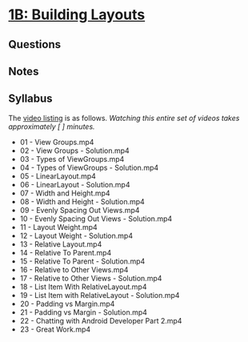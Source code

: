 # [1B: Building Layouts](https://www.udacity.com/course/viewer#!/c-ud837/l-4330701752)

## Questions

## Notes

## Syllabus
The [video listing](https://www.udacity.com/course/progress#!/c-ud837) is as follows. _Watching this entire set of videos takes approximately [ ] minutes._

* 01 - View Groups.mp4
* 02 - View Groups - Solution.mp4
* 03 - Types of ViewGroups.mp4
* 04 - Types of ViewGroups - Solution.mp4
* 05 - LinearLayout.mp4
* 06 - LinearLayout - Solution.mp4
* 07 - Width and Height.mp4
* 08 - Width and Height - Solution.mp4
* 09 - Evenly Spacing Out Views.mp4
* 10 - Evenly Spacing Out Views - Solution.mp4
* 11 - Layout Weight.mp4
* 12 - Layout Weight - Solution.mp4
* 13 - Relative Layout.mp4
* 14 - Relative To Parent.mp4
* 15 - Relative To Parent - Solution.mp4
* 16 - Relative to Other Views.mp4
* 17 - Relative to Other Views - Solution.mp4
* 18 - List Item With RelativeLayout.mp4
* 19 - List Item with RelativeLayout - Solution.mp4
* 20 - Padding vs Margin.mp4
* 21 - Padding vs Margin - Solution.mp4
* 22 - Chatting with Android Developer Part 2.mp4
* 23 - Great Work.mp4

